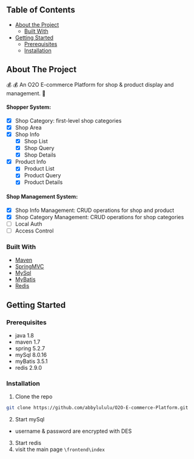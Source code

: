 <!-- TABLE OF CONTENTS -->
## Table of Contents

* [About the Project](#about-the-project)
  * [Built With](#built-with)
* [Getting Started](#getting-started)
  * [Prerequisites](#prerequisites)
  * [Installation](#installation)


<!-- ABOUT THE PROJECT -->
## About The Project
:moneybag: :moneybag: An O2O E-commerce Platform for shop & product display and management. :white_heart:
#### Shopper System:
- [x] Shop Category: first-level shop categories
- [x] Shop Area
- [x] Shop Info
  - [x] Shop List
  - [x] Shop Query
  - [x] Shop Details
- [x] Product Info
  - [x] Product List
  - [x] Product Query
  - [x] Product Details

#### Shop Management System:
- [x] Shop Info Management: CRUD operations for shop and product
- [x] Shop Category Management: CRUD operations for shop categories
- [ ] Local Auth
- [ ] Access Control

### Built With
* [Maven](https://maven.apache.org/)
* [SpringMVC](https://docs.spring.io/spring-framework/docs/current/reference/html/web.html)
* [MySql](https://dev.mysql.com/doc/refman/8.0/en/)
* [MyBatis](https://mybatis.org/mybatis-3/)
* [Redis](https://redis.io/documentation)

<!-- GETTING STARTED -->
## Getting Started

### Prerequisites
* java 1.8
* maven 1.7
* spring 5.2.7
* mySql 8.0.16
* myBatis 3.5.1
* redis 2.9.0

### Installation
1. Clone the repo
```sh
git clone https://github.com/abbylululu/O2O-E-commerce-Platform.git
```
2. Start mySql
  * username & password are encrypted with DES
3. Start redis
4. visit the main page
`\frontend\index`
